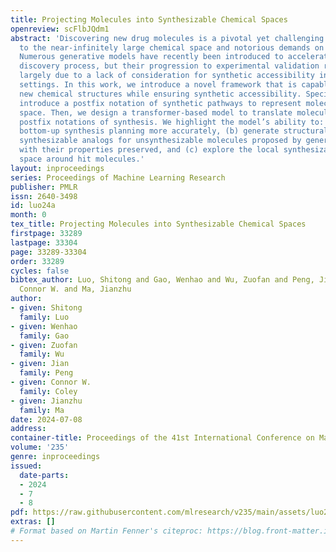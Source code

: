 ```yaml
---
title: Projecting Molecules into Synthesizable Chemical Spaces
openreview: scFlbJQdm1
abstract: 'Discovering new drug molecules is a pivotal yet challenging process due
  to the near-infinitely large chemical space and notorious demands on time and resources.
  Numerous generative models have recently been introduced to accelerate the drug
  discovery process, but their progression to experimental validation remains limited,
  largely due to a lack of consideration for synthetic accessibility in practical
  settings. In this work, we introduce a novel framework that is capable of generating
  new chemical structures while ensuring synthetic accessibility. Specifically, we
  introduce a postfix notation of synthetic pathways to represent molecules in chemical
  space. Then, we design a transformer-based model to translate molecular graphs into
  postfix notations of synthesis. We highlight the model’s ability to: (a) perform
  bottom-up synthesis planning more accurately, (b) generate structurally similar,
  synthesizable analogs for unsynthesizable molecules proposed by generative models
  with their properties preserved, and (c) explore the local synthesizable chemical
  space around hit molecules.'
layout: inproceedings
series: Proceedings of Machine Learning Research
publisher: PMLR
issn: 2640-3498
id: luo24a
month: 0
tex_title: Projecting Molecules into Synthesizable Chemical Spaces
firstpage: 33289
lastpage: 33304
page: 33289-33304
order: 33289
cycles: false
bibtex_author: Luo, Shitong and Gao, Wenhao and Wu, Zuofan and Peng, Jian and Coley,
  Connor W. and Ma, Jianzhu
author:
- given: Shitong
  family: Luo
- given: Wenhao
  family: Gao
- given: Zuofan
  family: Wu
- given: Jian
  family: Peng
- given: Connor W.
  family: Coley
- given: Jianzhu
  family: Ma
date: 2024-07-08
address:
container-title: Proceedings of the 41st International Conference on Machine Learning
volume: '235'
genre: inproceedings
issued:
  date-parts:
  - 2024
  - 7
  - 8
pdf: https://raw.githubusercontent.com/mlresearch/v235/main/assets/luo24a/luo24a.pdf
extras: []
# Format based on Martin Fenner's citeproc: https://blog.front-matter.io/posts/citeproc-yaml-for-bibliographies/
---
```

